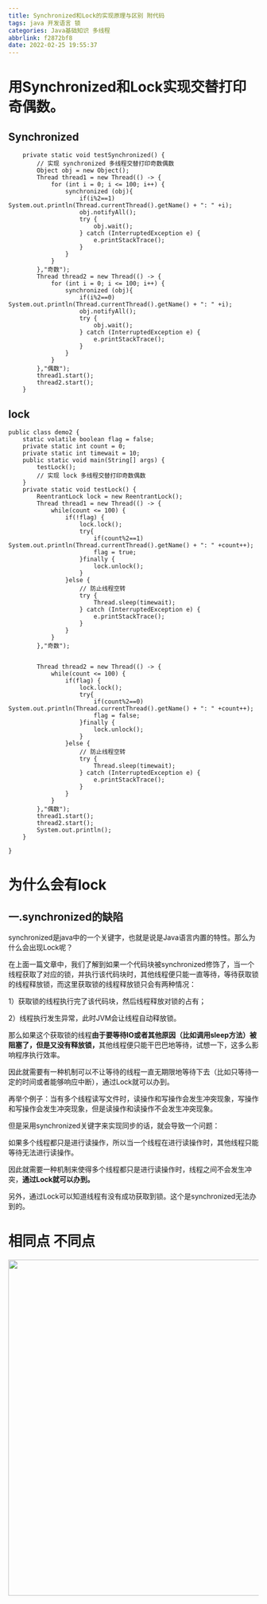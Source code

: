 ```yaml
---
title: Synchronized和Lock的实现原理与区别 附代码
tags: java 开发语言 锁
categories: Java基础知识 多线程
abbrlink: f2872bf8
date: 2022-02-25 19:55:37
---
```


<!--more-->

<h1>用Synchronized和Lock实现交替打印奇偶数。</h1>

<h2>Synchronized</h2>

<pre>
<code class="language-java">    private static void testSynchronized() {
        // 实现 synchronized 多线程交替打印奇数偶数
        Object obj = new Object();
        Thread thread1 = new Thread(() -&gt; {
            for (int i = 0; i &lt;= 100; i++) {
                synchronized (obj){
                    if(i%2==1) System.out.println(Thread.currentThread().getName() + ": " +i);
                    obj.notifyAll();
                    try {
                        obj.wait();
                    } catch (InterruptedException e) {
                        e.printStackTrace();
                    }
                }
            }
        },"奇数");
        Thread thread2 = new Thread(() -&gt; {
            for (int i = 0; i &lt;= 100; i++) {
                synchronized (obj){
                    if(i%2==0) System.out.println(Thread.currentThread().getName() + ": " +i);
                    obj.notifyAll();
                    try {
                        obj.wait();
                    } catch (InterruptedException e) {
                        e.printStackTrace();
                    }
                }
            }
        },"偶数");
        thread1.start();
        thread2.start();
    }</code></pre>

<h2>lock</h2>

<pre>
<code class="language-java">public class demo2 {
    static volatile boolean flag = false;
    private static int count = 0;
    private static int timewait = 10;
    public static void main(String[] args) {
        testLock();
        // 实现 lock 多线程交替打印奇数偶数
    }
    private static void testLock() {
        ReentrantLock lock = new ReentrantLock();
        Thread thread1 = new Thread(() -&gt; {
            while(count &lt;= 100) {
                if(!flag) {
                    lock.lock();
                    try{
                        if(count%2==1) System.out.println(Thread.currentThread().getName() + ": " +count++);
                        flag = true;
                    }finally {
                        lock.unlock();
                    }
                }else {
                    // 防止线程空转
                    try {
                        Thread.sleep(timewait);
                    } catch (InterruptedException e) {
                        e.printStackTrace();
                    }
                }
            }
        },"奇数");


        Thread thread2 = new Thread(() -&gt; {
            while(count &lt;= 100) {
                if(flag) {
                    lock.lock();
                    try{
                        if(count%2==0) System.out.println(Thread.currentThread().getName() + ": " +count++);
                        flag = false;
                    }finally {
                        lock.unlock();
                    }
                }else {
                    // 防止线程空转
                    try {
                        Thread.sleep(timewait);
                    } catch (InterruptedException e) {
                        e.printStackTrace();
                    }
                }
            }
        },"偶数");
        thread1.start();
        thread2.start();
        System.out.println();
    }

}
</code></pre>

<h1 id="JUQvt">为什么会有lock</h1>

<h2 id="rvHLv">一.synchronized的缺陷</h2>

<p id="u7faef49e">synchronized是java中的一个关键字，也就是说是Java语言内置的特性。那么为什么会出现Lock呢？</p>

<p id="ucb96f990">在上面一篇文章中，我们了解到如果一个代码块被synchronized修饰了，当一个线程获取了对应的锁，并执行该代码块时，其他线程便只能一直等待，等待获取锁的线程释放锁，而这里获取锁的线程释放锁只会有两种情况：</p>

<p id="ue6c89069">1）获取锁的线程执行完了该代码块，然后线程释放对锁的占有；</p>

<p id="u26677710">2）线程执行发生异常，此时JVM会让线程自动释放锁。</p>

<p id="u5a969601">那么如果这个获取锁的线程<strong>由于要等待IO或者其他原因（比如调用sleep方法）被阻塞了，但是又没有释放锁，</strong>其他线程便只能干巴巴地等待，试想一下，这多么影响程序执行效率。</p>

<p id="u8f614eb7">因此就需要有一种机制可以不让等待的线程一直无期限地等待下去（比如只等待一定的时间或者能够响应中断），通过Lock就可以办到。</p>

<p id="u21f3c62a"></p>

<p id="uc6246204">再举个例子：当有多个线程读写文件时，读操作和写操作会发生冲突现象，写操作和写操作会发生冲突现象，但是读操作和读操作不会发生冲突现象。</p>

<p id="ucf61abf0">但是采用synchronized关键字来实现同步的话，就会导致一个问题：</p>

<p id="uf6e290d4">如果多个线程都只是进行读操作，所以当一个线程在进行读操作时，其他线程只能等待无法进行读操作。</p>

<p id="u269abb36">因此就需要一种机制来使得多个线程都只是进行读操作时，线程之间不会发生冲突，<strong>通过Lock就可以办到。</strong></p>

<p id="u704ae482">另外，通过Lock可以知道线程有没有成功获取到锁。这个是synchronized无法办到的。</p>

<p></p>

<h1>相同点 不同点</h1>

<p><img alt="" height="675" src="https://img-blog.csdnimg.cn/37206ee5b7394c9b82717af47a97ff94.png?x-oss-process=image/watermark,type_d3F5LXplbmhlaQ,shadow_50,text_Q1NETiBAU2Vla19fdHJ1dGg=,size_20,color_FFFFFF,t_70,g_se,x_16" width="1016" /></p>

<p></p>

<p> </p>

<p></p>

<p></p>

<p></p>

<p></p>

<p></p>

<p></p>

<p></p>

<p></p>

<p></p>

<p></p>

<p></p>

<p></p>

<p></p>

<p> </p>

<p> </p>
